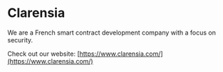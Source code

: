 # Clarensia

We are a French smart contract development company with a focus on security.

Check out our website: [https://www.clarensia.com/](https://www.clarensia.com/)
